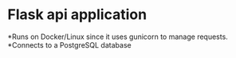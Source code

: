 # Flask api application
 *Runs on Docker/Linux since it uses gunicorn to manage requests.
 *Connects to a PostgreSQL database
 
